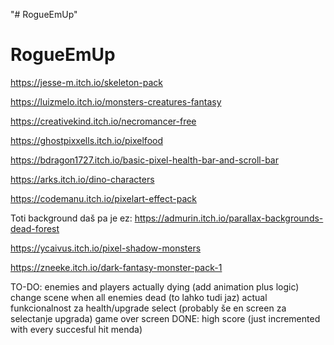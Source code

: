 "# RogueEmUp" 
# RogueEmUp

https://jesse-m.itch.io/skeleton-pack

https://luizmelo.itch.io/monsters-creatures-fantasy

https://creativekind.itch.io/necromancer-free

https://ghostpixxells.itch.io/pixelfood

https://bdragon1727.itch.io/basic-pixel-health-bar-and-scroll-bar

https://arks.itch.io/dino-characters

https://codemanu.itch.io/pixelart-effect-pack

Toti background daš pa je ez:
https://admurin.itch.io/parallax-backgrounds-dead-forest

https://ycaivus.itch.io/pixel-shadow-monsters

https://zneeke.itch.io/dark-fantasy-monster-pack-1

TO-DO:
enemies and players actually dying (add animation plus logic)
change scene when all enemies dead (to lahko tudi jaz)
actual funkcionalnost za health/upgrade select (probably še en screen za selectanje upgrada)
game over screen
DONE:
high score (just incremented with every succesful hit menda)

